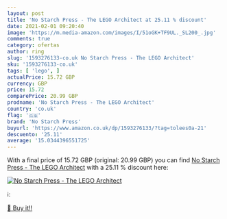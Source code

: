 ```yaml
---
layout: post
title: 'No Starch Press - The LEGO Architect at 25.11 % discount'
date: 2021-02-01 09:20:40
image: 'https://m.media-amazon.com/images/I/51oGK+TF9UL._SL200_.jpg'
comments: true
category: ofertas
author: ring
slug: '1593276133-co.uk No Starch Press - The LEGO Architect'
sku: '1593276133-co.uk'
tags: [ 'lego', ]
actualPrice: 15.72 GBP
currency: GBP
price: 15.72
comparePrice: 20.99 GBP
prodname: 'No Starch Press - The LEGO Architect'
country: 'co.uk'
flag: '🇬🇧'
brand: 'No Starch Press'
buyurl: 'https://www.amazon.co.uk/dp/1593276133/?tag=tolees0a-21'
descuento: '25.11'
average: '15.0344396551725'
---
```


With a final price of 15.72 GBP (original: 20.99 GBP) you can find [No Starch Press - The LEGO Architect](https://www.amazon.co.uk/dp/1593276133/?tag=tolees0a-21) with a  25.11 % discount here:

[![No Starch Press - The LEGO Architect](https://m.media-amazon.com/images/I/51oGK+TF9UL._SL200_.jpg)](https://www.amazon.co.uk/dp/1593276133/?tag=tolees0a-21)

ℹ️:


[🛒 Buy it!!](https://www.amazon.co.uk/dp/1593276133/?tag=tolees0a-21)
